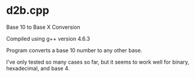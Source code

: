 d2b.cpp
===

Base 10 to Base X Conversion

Compiled using g++ version 4.6.3

Program converts a base 10 number to any other base. 

I've only tested so many cases so far, but it seems to work well for binary, hexadecimal, and base 4.
